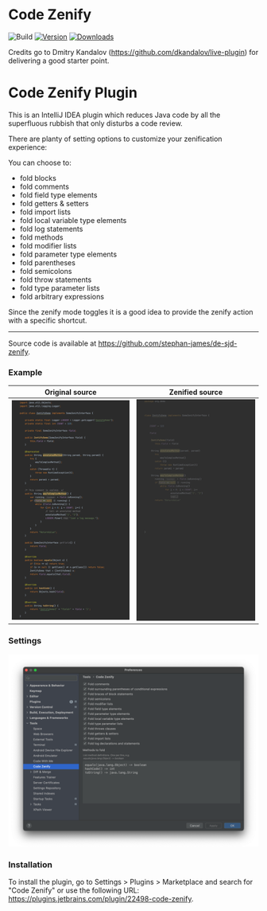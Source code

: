 # Code Zenify

![Build](https://github.com/stephan-james/de-sjd-zenify/workflows/Build/badge.svg)
[![Version](https://img.shields.io/jetbrains/plugin/v/PLUGIN_ID.svg)](https://plugins.jetbrains.com/plugin/PLUGIN_ID)
[![Downloads](https://img.shields.io/jetbrains/plugin/d/PLUGIN_ID.svg)](https://plugins.jetbrains.com/plugin/PLUGIN_ID)

Credits go to Dmitry Kandalov (https://github.com/dkandalov/live-plugin) for delivering a good starter point.

<!-- Plugin description -->

# Code Zenify Plugin

This is an IntelliJ IDEA plugin which reduces Java code by all the superfluous rubbish that only disturbs a code review.

There are planty of setting options to customize your zenification experience:

You can choose to:
- fold blocks
- fold comments
- fold field type elements
- fold getters & setters
- fold import lists
- fold local variable type elements
- fold log statements
- fold methods
- fold modifier lists
- fold parameter type elements
- fold parentheses
- fold semicolons
- fold throw statements
- fold type parameter lists
- fold arbitrary expressions

Since the zenify mode toggles it is a good idea to provide the zenify action with a specific shortcut.

---

Source code is available at https://github.com/stephan-james/de-sjd-zenify.

<!-- Plugin description end -->

### Example

| Original source  | Zenified source           |
|------------------|---------------------------|
| ![Before](assets/LongCode.png)    | ![After](assets/ShortCode.png) |

### Settings
![Settings](assets/Settings.png)


### Installation

To install the plugin, go to Settings > Plugins > Marketplace and search for "Code Zenify" or use the following URL: https://plugins.jetbrains.com/plugin/22498-code-zenify.
